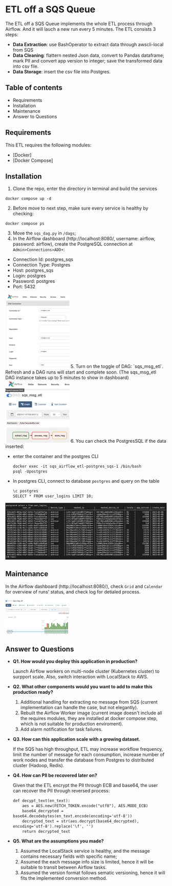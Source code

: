 # ETL off a SQS Queue
The ETL off a SQS Queue implements the whole ETL process through Airflow. And it will lauch a new run every 5 minutes.
The ETL consists 3 steps: 
  - **Data Extraction**: use BashOperator to extract data through awscli-local from SQS
  - **Data Cleaning**: flattern nested Json data, convert to Pandas dataframe; mark PII and convert app version to integer; save the transformed data into csv file.
  - **Data Storage**: insert the csv file into Postgres.


## Table of contents
- Requirements
- Installation
- Maintenance
- Answer to Questions
## Requirements
This ETL requires the following modules:
- [Docker]
- [Docker Compose]

## Installation
1. Clone the repo, enter the directory in terminal and build the services
```
docker compose up -d
```
2. Before move to next step, make sure every service is healthy by checking:
```
docker compose ps
```
3. Move the `sqs_dag.py` in `/dags`;
4. In the Airflow dashboard (http://localhost:8080/, username: airflow, password: airflow), create the PostgreSQL connection at `Admin>Connections>ADD+`: 
  - Connection Id: postgres_sqs
  - Connection Type: Postgres
  - Host: postgres_sqs
  - Login: postgres
  - Password: postgres
  - Port: 5432  
  <img src="./CreateConnection.png" width="200">
5. Turn on the toggle of DAG: `sqs_msg_etl`. Refresh and a DAG runs will start and complete soon. (The sqs_msg_etl DAG instance takes up to 5 minutes to show in dashboard)
   <img src="./TurnOnToggle.png" width="200">
6. You can check the PostgresSQL if the data inserted:

  - enter the container and the postgres CLI
    ```
    docker exec -it sqs_airflow_etl-postgres_sqs-1 /bin/bash
    psql -Upostgres
    ```
  - In postgres CLI, connect to database `postgres` and query on the table
    ```
    \c postgres
    SELECT * FROM user_logins LIMIT 10;
    ```
  ![DatabaseResult](./DatabaseResult.png)


## Maintenance
In the Airflow dashboard (http://localhost:8080/), check `Grid` and `Calendar` for overview of runs' status, and check log for detialed process.

<img src="./Grid.png" width="200">

## Answer to Questions
  - **Q1. How would you deploy this application in production?**
 
    Launch Airflow workers on multi-node cluster (Kubernetes cluster) to surpport scale. Also, switch interaction with LocalStack to AWS.

  - **Q2. What other components would you want to add to make this production ready?**
    1. Additional handling for extracting no message from SQS (current implementation can handle the case, but not elegantly).
    2. Rebuilt the Airflow Worker image (current image doesn't include all the requires modules, they are installed at docker compose step, which is not suitable for production enviroment).
    3. Add alarm notification for task failures.

  - **Q3. How can this application scale with a growing dataset.**
 
    If the SQS has high throughput, ETL may increase workflow frequency, limit the number of message for each consumption, increase number of work nodes and transfer the database from Postgres to distributed cluster (Hadoop, Redis).

  - **Q4. How can PII be recovered later on?**
 
    Given that the ETL encrypt the PII through ECB and base64, the user can recover the PII through reversed process:
    ```
    def decypt_text(en_text):
        aes = AES.new(FETCH_TOKEN.encode("utf8"), AES.MODE_ECB)
        base64_decrypted = base64.decodebytes(en_text.encode(encoding='utf-8'))
        decrypted_text = str(aes.decrypt(base64_decrypted), encoding='utf-8').replace('\f', '')
        return decrypted_text
    ```
  - **Q5. What are the assumptions you made?**
  
    1. Assumed the LocalStack service is healthy, and the message contains necessary fields with specific name;
    2. Assumed the each message info size is limited, hence it will be suitable to transit between Airflow tasks.
    3. Assumed the version format follows sematic versioning, hence it will fits the implemented conversion method.
    
